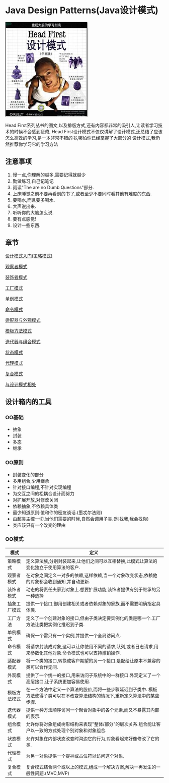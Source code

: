 # Java Design Patterns(Java设计模式)
![Conver](/img/conver.jpg)

Head First系列丛书的图文,以及排版方式,还有内容都非常的吸引人,让读者学习技术的时候不会感到疲倦,
Head First设计模式不仅仅讲解了设计模式,还总结了应该怎么高效的学习,是一本非常不错的书,哪怕你已经掌握了大部分的
设计模式,我仍然推荐你学习它的学习方法

## 注意事项
1. 慢一点,你理解的越多,需要记得就越少
2. 勤做练习,自己记笔记
3. 阅读"The are no Dumb Questions"部分.
4. 上床睡觉之前不要再看别的书了,或者至少不要同时看其他有难度的东西.
5. 要喝水,而且要多喝水.
6. 大声说出来.
7. 听听你的大脑怎么说.
8. 要有点感觉!
9. 设计一些东西.

## 章节
[设计模式入门(策略模式)](/code/src/main/java/com/siyehua/chapter1)

[观察者模式](/code/src/main/java/com/siyehua/chapter2)

[装饰者模式](/code/src/main/java/com/siyehua/chapter3)

[工厂模式](/code/src/main/java/com/siyehua/chapter4)

[单例模式](/code/src/main/java/com/siyehua/chapter5)

[命令模式](/code/src/main/java/com/siyehua/chapter6)

[适配器与外观模式](/code/src/main/java/com/siyehua/chapter7)

[模板方法模式](/code/src/main/java/com/siyehua/chapter8)

[迭代器与组合模式](/code/src/main/java/com/siyehua/chapter9)

[状态模式](/code/src/main/java/com/siyehua/chapter10)

[代理模式](/code/src/main/java/com/siyehua/chapter11)

[复合模式](/code/src/main/java/com/siyehua/chapter12)

[与设计模式相处](/code/src/main/java/com/siyehua/chpter13)

## 设计箱内的工具
### OO基础
 * 抽象
 * 封装
 * 多态
 * 继承

### OO原则
 * 封装变化的部分
 * 多用组合,少用继承
 * 针对接口编程,不针对实现编程
 * 为交互之间的松耦合设计而努力
 * 对扩展开放,对修改关闭
 * 依赖抽象,不依赖具体类
 * 最少知道原则:值和你的密友谈话.(墨忒尔法则)
 * 由超类主控一切,当他们需要的时候,自然会调用子类.(别找我,我会找你)
 * 类应该只有一个改变的理由

### OO模式
模式|定义
---|---
策略模式|定义算法族,分别封装起来,让他们之间可以互相替换,此模式让算法的变化独立于使用算法的客户.
观察者模式|在对象之间定义一对多的依赖,这样依赖,当一个对象改变状态,依赖他的对象都会收到通知,并自动更新.
装饰者模式|动态的将责任夫家到对象上.想要扩展功能,装饰者提供有别于继承的另一种选择
抽象工厂模式|提供一个接口,御用创建相关或者依赖对象的家族,而不需要明确指定具体类.
工厂方法|定义了一个创建对象的接口,但由子类决定要实例化的类是哪一个.工厂方法让类把实例化推迟到子类.
单例模式|确保一个雷只有一个实例,并提供一个全局访问点.
命令模式|将请求封装成对象,这可以让你使用不同的请求,队列,或者日志请求,用来参数化其他对象.命令模式也可以支持撤销操作.
适配器模式|将一个类的接口,转换成客户期望的另一个接口.是配给让原本不兼容的类可以合作无间.
外观模式|提供了一个统一的接口,用来访问子系统中的一群接口.外观定义了一个高层接口,让子系统更加容易使用.
模板方法模式|在一个方法中定义一个算法的股价,而将一些步骤延迟到子类中. 模板方法使得子类可以在不改变算法结构的情况下,重新定义算法中的某些步骤.
迭代器模式|提供一种方法顺序访问一个聚合对象中的各个元素,而又不暴露其内部的表示.
组合模式|允许你将对象组成树形结构来表现"整体/部分"的层次关系.组合能让客户以一致的方式处理个别对象和对象组合.
状态模式|允许对象在内部状态改变时沟边它的行为,对象看起来好像修改了它的类.
代理模式|为另一对象提供一个提神或占位符以访问这个对象.
复合模式|复合模式结合两个或以上的模式,组成一个解决方案,解决一再发生的一般性问题.(MVC,MVP)






